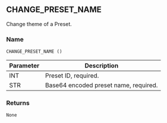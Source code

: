## CHANGE\_PRESET\_NAME

Change theme of a Preset.


### Name

`CHANGE_PRESET_NAME ()`


| Parameter | Description                           |
| --------- | ------------------------------------- |
| INT       | Preset ID, required.                  |
| STR       | Base64 encoded preset name, required. |


### Returns

`None`
